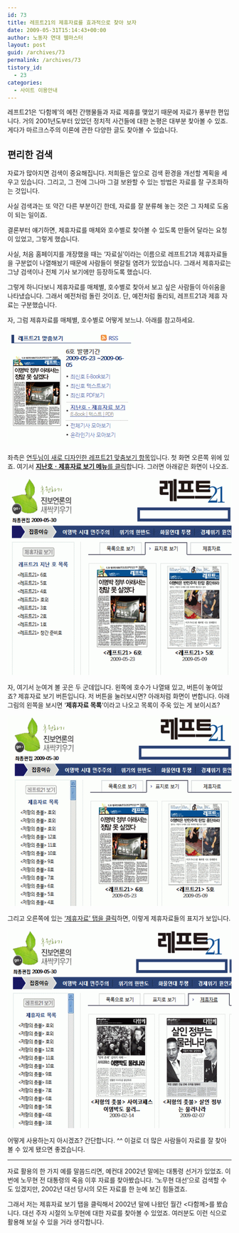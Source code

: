 ```yaml
---
id: 73
title: 레프트21의 제휴자료를 효과적으로 찾아 보자
date: 2009-05-31T15:14:43+00:00
author: 노동자 연대 웹마스터
layout: post
guid: /archives/73
permalink: /archives/73
tistory_id:
  - 23
categories:
  - 사이트 이용안내
---
```

레프트21은 ‘다함께’의 예전 간행물들과 자료 제휴를 맺었기 때문에 자료가 풍부한 편입니다. 거의 2001년도부터 있었던 정치적 사건들에 대한 논평은 대부분 찾아볼 수 있죠. 게다가 마르크스주의 이론에 관한 다양한 글도 찾아볼 수 있습니다.

## 편리한 검색

자료가 많아지면 검색이 중요해집니다. 저희들은 앞으로 검색 환경을 개선할 계획을 세우고 있습니다. 그리고, 그 전에 그나마 그걸 보완할 수 있는 방법은 자료를 잘 구조화하는 것입니다.

사실 검색과는 또 약간 다른 부분이긴 한데, 자료를 잘 분류해 놓는 것은 그 자체로 도움이 되는 일이죠.

결론부터 얘기하면, 제휴자료를 매체와 호수별로 찾아볼 수 있도록 만들어 달라는 요청이 있었고, 그렇게 했습니다.

사실, 처음 홈페이지를 개장했을 때는 ‘자료실’이라는 이름으로 레프트21과 제휴자료들을 구분없이 나열해놨기 때문에 사람들이 헷갈릴 염려가 있었습니다. 그래서 제휴자료는 그냥 검색이나 전체 기사 보기에만 등장하도록 했습니다.

그렇게 하니다보니 제휴자료를 매체별, 호수별로 찾아서 보고 싶은 사람들이 아쉬움을 나타냈습니다. 그래서 예전처럼 돌린 것이죠. 단, 예전처럼 돌리되, 레프트21과 제휴 자료는 구분했습니다.

자, 그럼 제휴자료를 매체별, 호수별로 어떻게 보느냐. 아래를 참고하세요.

<img src="/wp-content/uploads/1/cfile1.uf.1107A6544D0847001C5544.gif" class="alignleft" width="286" height="258" alt="사용자 삽입 이미지" />

좌측은 <a href="/webmaster/24" target="_blank" class="broken_link">연두님이 새로 디자인한 레프트21 맞춤보기 항목</a>입니다. 첫 화면 오른쪽 위에 있죠. 여기서 <a href="http://wspaper.org/4_oldies_cover.php" target="_blank"><b>지난호ㆍ제휴자료 보기 메뉴</b>를 클릭</a>합니다. 그러면 아래같은 화면이 나오죠.

<img src="/wp-content/uploads/1/cfile24.uf.165F124B4D0846FF0C42BF.gif" class="aligncenter" width="560" height="445" alt="사용자 삽입 이미지" />

자, 여기서 눈여겨 볼 곳은 두 군데입니다. 왼쪽에 호수가 나열돼 있고, 버튼이 놓여있죠? 제휴자료 보기 버튼입니다. 저 버튼을 눌러보시면? 아래처럼 화면이 변합니다. 아래 그림의 왼쪽을 보시면 ‘**제휴자료 목록**‘이라고 나오고 목록이 주욱 있는 게 보이시죠?

<img src="/wp-content/uploads/1/cfile6.uf.20033D554D0847002DD3D8.gif" class="aligncenter" width="560" height="428" alt="사용자 삽입 이미지" />

그리고 오른쪽에 있는 <a href="http://wspaper.org/4_oldies_concern.php" target="_blank">‘제휴자료’ 탭을 클릭</a>하면, 이렇게 제휴자료들의 표지가 보입니다.

<img src="/wp-content/uploads/1/cfile8.uf.1701E6574D084700327B36.gif" class="aligncenter" width="560" height="448" alt="사용자 삽입 이미지" />

어떻게 사용하는지 아시겠죠? 간단합니다. ^^ 이걸로 더 많은 사람들이 자료를 잘 찾아볼 수 있게 됐으면 좋겠습니다.

-----

자료 활용의 한 가지 예를 말씀드리면, 예컨대 2002년 말에는 대통령 선거가 있었죠. 이번에 노무현 전 대통령의 죽음 이후 자료를 찾아봤습니다. ‘노무현 대선’으로 검색할 수도 있겠지만, 2002년 대선 당시의 모든 자료를 한 눈에 보긴 힘들겠죠.
  
그래서 저는 제휴자료 보기 탭을 클릭해서 2002년 말에 나왔던 월간 <다함께>를 봤습니다. 대선 주자 시절의 노무현에 대한 자료를 찾아볼 수 있었죠. 여러분도 이런 식으로 활용해 보실 수 있을 거라 생각합니다.

